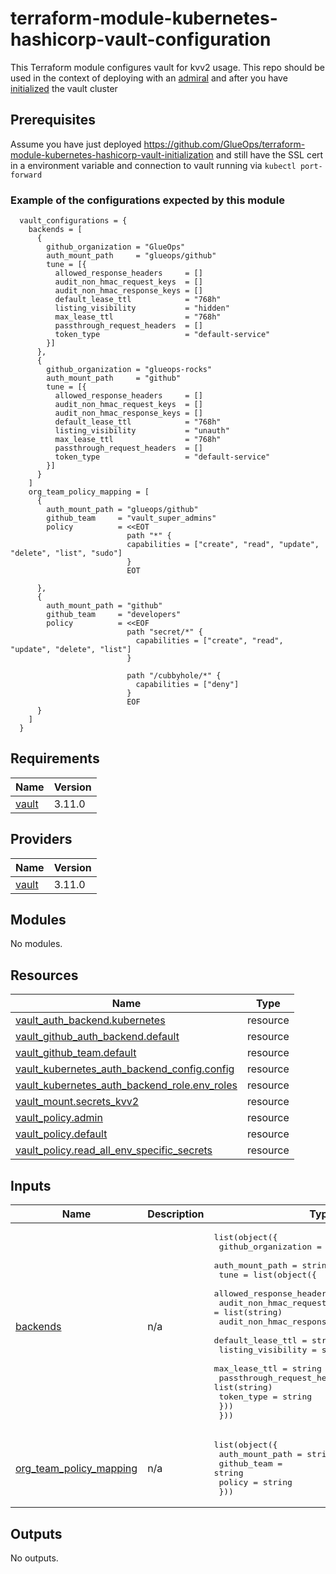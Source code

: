 <!-- BEGIN_TF_DOCS -->
# terraform-module-kubernetes-hashicorp-vault-configuration

This Terraform module configures vault for kvv2 usage. This repo should be used in the context of deploying with an [admiral](https://github.com/glueops/admiral) and after you have [initialized](https://github.com/GlueOps/terraform-module-kubernetes-hashicorp-vault-initialization) the vault cluster

## Prerequisites

Assume you have just deployed <https://github.com/GlueOps/terraform-module-kubernetes-hashicorp-vault-initialization> and still have the SSL cert in a environment variable and connection to vault running via `kubectl port-forward`

### Example of the configurations expected by this module

```hcl
  vault_configurations = {
    backends = [
      {
        github_organization = "GlueOps"
        auth_mount_path     = "glueops/github"
        tune = [{
          allowed_response_headers     = []
          audit_non_hmac_request_keys  = []
          audit_non_hmac_response_keys = []
          default_lease_ttl            = "768h"
          listing_visibility           = "hidden"
          max_lease_ttl                = "768h"
          passthrough_request_headers  = []
          token_type                   = "default-service"
        }]
      },
      {
        github_organization = "glueops-rocks"
        auth_mount_path     = "github"
        tune = [{
          allowed_response_headers     = []
          audit_non_hmac_request_keys  = []
          audit_non_hmac_response_keys = []
          default_lease_ttl            = "768h"
          listing_visibility           = "unauth"
          max_lease_ttl                = "768h"
          passthrough_request_headers  = []
          token_type                   = "default-service"
        }]
      }
    ]
    org_team_policy_mapping = [
      {
        auth_mount_path = "glueops/github"
        github_team     = "vault_super_admins"
        policy          = <<EOT
                          path "*" {
                          capabilities = ["create", "read", "update", "delete", "list", "sudo"]
                          }
                          EOT

      },
      {
        auth_mount_path = "github"
        github_team     = "developers"
        policy          = <<EOF
                          path "secret/*" {
                            capabilities = ["create", "read", "update", "delete", "list"]
                          }

                          path "/cubbyhole/*" {
                            capabilities = ["deny"]
                          }
                          EOF
      }
    ]
  }

```

## Requirements

| Name | Version |
|------|---------|
| <a name="requirement_vault"></a> [vault](#requirement\_vault) | 3.11.0 |

## Providers

| Name | Version |
|------|---------|
| <a name="provider_vault"></a> [vault](#provider\_vault) | 3.11.0 |

## Modules

No modules.

## Resources

| Name | Type |
|------|------|
| [vault_auth_backend.kubernetes](https://registry.terraform.io/providers/hashicorp/vault/3.11.0/docs/resources/auth_backend) | resource |
| [vault_github_auth_backend.default](https://registry.terraform.io/providers/hashicorp/vault/3.11.0/docs/resources/github_auth_backend) | resource |
| [vault_github_team.default](https://registry.terraform.io/providers/hashicorp/vault/3.11.0/docs/resources/github_team) | resource |
| [vault_kubernetes_auth_backend_config.config](https://registry.terraform.io/providers/hashicorp/vault/3.11.0/docs/resources/kubernetes_auth_backend_config) | resource |
| [vault_kubernetes_auth_backend_role.env_roles](https://registry.terraform.io/providers/hashicorp/vault/3.11.0/docs/resources/kubernetes_auth_backend_role) | resource |
| [vault_mount.secrets_kvv2](https://registry.terraform.io/providers/hashicorp/vault/3.11.0/docs/resources/mount) | resource |
| [vault_policy.admin](https://registry.terraform.io/providers/hashicorp/vault/3.11.0/docs/resources/policy) | resource |
| [vault_policy.default](https://registry.terraform.io/providers/hashicorp/vault/3.11.0/docs/resources/policy) | resource |
| [vault_policy.read_all_env_specific_secrets](https://registry.terraform.io/providers/hashicorp/vault/3.11.0/docs/resources/policy) | resource |

## Inputs

| Name | Description | Type | Default | Required |
|------|-------------|------|---------|:--------:|
| <a name="input_backends"></a> [backends](#input\_backends) | n/a | <pre>list(object({<br>    github_organization = string<br>    auth_mount_path     = string<br>    tune                = list(object({<br>      allowed_response_headers     = list(string)<br>      audit_non_hmac_request_keys  = list(string)<br>      audit_non_hmac_response_keys = list(string)<br>      default_lease_ttl            = string<br>      listing_visibility           = string<br>      max_lease_ttl                = string<br>      passthrough_request_headers  = list(string)<br>      token_type                   = string<br>    }))<br>  }))</pre> | n/a | yes |
| <a name="input_org_team_policy_mapping"></a> [org\_team\_policy\_mapping](#input\_org\_team\_policy\_mapping) | n/a | <pre>list(object({<br>    auth_mount_path = string<br>    github_team     = string<br>    policy          = string<br>  }))</pre> | n/a | yes |

## Outputs

No outputs.
<!-- END_TF_DOCS -->